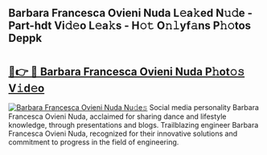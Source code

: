 ## Barbara Francesca Ovieni Nuda L𝚎a𝚔ed N𝚞𝚍e - Part-hdt Vi𝚍𝚎o L𝚎a𝚔s - H𝚘𝚝 O𝚗𝚕yf𝚊ns P𝚑𝚘tos Deppk

# <h2><a href="http://kfefkkn.oniu.top/?m=Barbara+Francesca+Ovieni+Nuda">🔗👉 🔴 Barbara Francesca Ovieni Nuda P𝚑ot𝚘𝚜 V𝚒d𝚎o</a></h2>

[![Barbara Francesca Ovieni Nuda Nu𝚍e𝚜](https://i.imgur.com/0qMVB7G.gif)](http://kfefkkn.oniu.top/?m=Barbara+Francesca+Ovieni+Nuda)
Social media personality Barbara Francesca Ovieni Nuda, acclaimed for sharing dance and lifestyle knowledge, through presentations and blogs. Trailblazing engineer Barbara Francesca Ovieni Nuda, recognized for their innovative solutions and commitment to progress in the field of engineering.  
